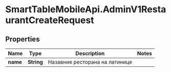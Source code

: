 # SmartTableMobileApi.AdminV1RestaurantCreateRequest

## Properties

Name | Type | Description | Notes
------------ | ------------- | ------------- | -------------
**name** | **String** | Назавние ресторана на латинице | 


